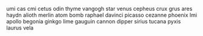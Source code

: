umi
cas
cmi
cetus
odin
thyme
vangogh
star
venus
cepheus
crux
grus
ares
haydn
alioth
merlin
atom
bomb
raphael
davinci
picasso
cezanne
phoenix
lmi
apollo
begonia
ginkgo
lime
gauguin
cannon
dipper
sirius
tucana
pyxis
laurus
vela